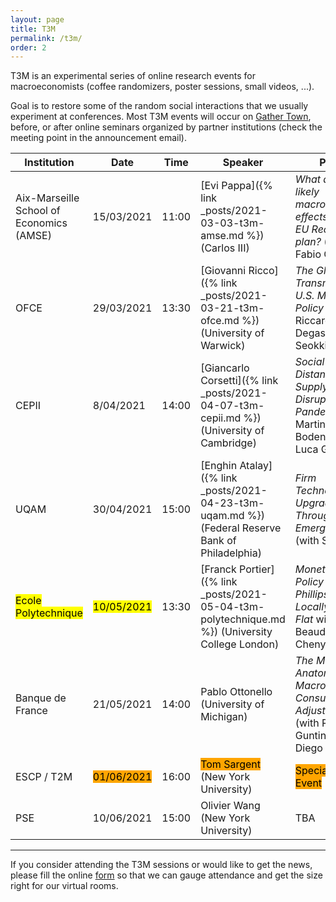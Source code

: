 ```yaml
---
layout: page
title: T3M
permalink: /t3m/
order: 2
---
```


T3M is an experimental series of online research events for macroeconomists (coffee randomizers, poster sessions, small videos, ...). 

Goal is to restore some of the random social interactions that we usually experiment at conferences.
Most T3M events will occur on [Gather Town](https://gather.town/), before, or after online seminars organized by partner institutions (check the meeting point in the announcement email).

| Institution                              | Date                                                     | Time  | Speaker                                                                                          | Paper                                                                                                |
| ---------------------------------------- | -------------------------------------------------------- | ----- | ------------------------------------------------------------------------------------------------ | ---------------------------------------------------------------------------------------------------- |
| Aix-Marseille School of Economics (AMSE) | 15/03/2021                                               | 11:00 | [Evi Pappa]({% link _posts/2021-03-03-t3m-amse.md %})  (Carlos III)                              | *What are the likely macroeconomic effects of the EU Recovery plan?* (with Fabio Canova)             |
| OFCE                                     | 29/03/2021                                               | 13:30 | [Giovanni Ricco]({% link _posts/2021-03-21-t3m-ofce.md %})  (University of Warwick)              | *The Global Transmission of U.S. Monetary Policy* (with Riccardo Degasperi and Seokki Hong)          |
| CEPII                                    | 8/04/2021                                                | 14:00 | [Giancarlo Corsetti]({% link _posts/2021-04-07-t3m-cepii.md %}) (University of Cambridge)        | *Social Distancing and Supply Disruptions in a Pandemic* (with Martin Bodenstein and Luca Guerrieri) |
| UQAM                                     | 30/04/2021                                               | 15:00 | [Enghin Atalay]({% link _posts/2021-04-23-t3m-uqam.md %}) (Federal Reserve Bank of Philadelphia) | *Firm Technology Upgrading Through Emerging Work* (with Sarada)                                      |
| <mark>Ecole Polytechnique</mark>         | <mark> 10/05/2021 </mark>                                | 13:30 | [Franck Portier]({% link _posts/2021-05-04-t3m-polytechnique.md %}) (University College London)                                                       | *Monetary Policy when the  Phillips Curve is Locally Quite Flat* with Paul Beaudry and Chenyu Hou    |
| Banque de France                         | 21/05/2021                                               | 14:00 | Pablo Ottonello (University of Michigan)                                                         | *The Micro Anatomy of Macro Consumption Adjustments* (with Rafael Guntin and Diego Perez)            |
| ESCP / T2M                               | <mark style="background-color: orange">01/06/2021</mark> | 16:00   | <mark style="background-color: orange">Tom Sargent</mark>  (New York University)                 | <mark style="background-color: orange">Special VR Event</mark>                                       |
| PSE                                      | 10/06/2021                                               | 15:00   | Olivier Wang  (New York University)                                                              | TBA                                                                                                  |

---

If you consider attending the T3M sessions or would like to get the news, please fill the online [form](https://forms.gle/r4CaeMBBKRHB31kB7) so that we can gauge attendance and get the size right for our virtual rooms.
